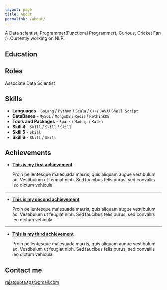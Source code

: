 ```yaml
---
layout: page
title: About
permalink: /about/
---
```


A Data scientist, Programmer(Functional Programmer), Curious, Cricket Fan :) .Currently working on NLP. 

## Education

<!-- * B.Tech in Computer Science
* ABC degree from XYZ University.
* ABC degree from XYZ University. -->

## Roles

Associate Data Scientist

## Skills

* **Languages** - `GoLang` / `Python` / `Scala` / `C++`/ `JAVA`/ `Shell Script`
* **DataBases** - `MySQL` / `MongoDB` / `Redis` / `RethinkDB`
* **Tools and Packages** - `Spark` / `Hadoop` / `Kafka` 
* **Skill 4** - `Skill` / `Skill` / `Skill` 
* **Skill 5** - `Skill`
* **Skill 6** - `Skill` / `Skill` 
    
    
## Achievements


* [**This is my first achievement**](#) 
   
   Proin pellentesque malesuada mauris, quis aliquam augue vestibulum ac. Vestibulum ut feugiat nibh. Sed faucibus felis purus, sed convallis leo dictum vehicula.

***

* [**This is my second achievement**](#) 

    Proin pellentesque malesuada mauris, quis aliquam augue vestibulum ac. Vestibulum ut feugiat nibh. Sed faucibus felis purus, sed convallis leo dictum vehicula.

***

* [**This is my third achievement**](#) 

   Proin pellentesque malesuada mauris, quis aliquam augue vestibulum ac. Vestibulum ut feugiat nibh. Sed faucibus felis purus, sed convallis leo dictum vehicula


## Contact me

[rajatgupta.tps@gmail.com](mailto:rajatgupta.tps@gmail.com)